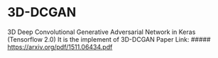 # 3D-DCGAN
  3D Deep Convolutional Generative Adversarial Network in Keras (Tensorflow 2.0)
  It is the implement of 3D-DCGAN
  Paper Link: ##### https://arxiv.org/pdf/1511.06434.pdf
